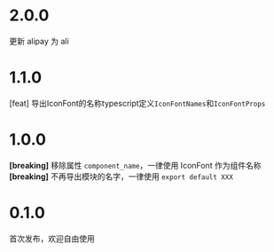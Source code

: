 # 2.0.0
更新 alipay 为 ali

# 1.1.0
[feat] 导出IconFont的名称typescript定义`IconFontNames`和`IconFontProps`

# 1.0.0
**[breaking]** 移除属性 `component_name`，一律使用 IconFont 作为组件名称
<br>
**[breaking]** 不再导出模块的名字，一律使用 `export default XXX`

# 0.1.0
首次发布，欢迎自由使用
